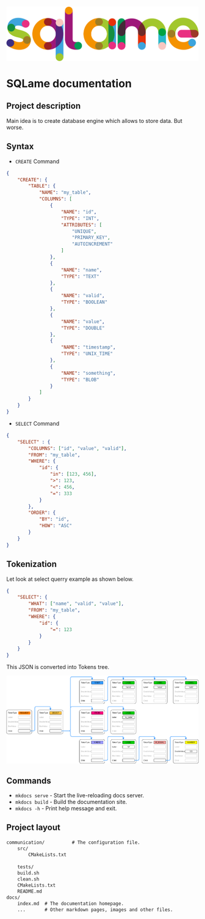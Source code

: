 ![SQLame logo](../../img/logo.png)
# SQLame documentation

## Project description
Main idea is to create database engine which allows to store data. But worse.

## Syntax

* `CREATE` Command
```json
{
    "CREATE": {
        "TABLE": {
            "NAME": "my_table",
            "COLUMNS": [
                {
                    "NAME": "id",
                    "TYPE": "INT",
                    "ATTRIBUTES": [
                        "UNIQUE",
                        "PRIMARY_KEY",
                        "AUTOINCREMENT"
                    ]
                },
                {
                    "NAME": "name",
                    "TYPE": "TEXT"
                },
                {
                    "NAME": "valid",
                    "TYPE": "BOOLEAN"
                },
                {
                    "NAME": "value",
                    "TYPE": "DOUBLE"
                },
                {
                    "NAME": "timestamp",
                    "TYPE": "UNIX_TIME"
                },
                {
                    "NAME": "something",
                    "TYPE": "BLOB"
                }
            ]
        }
    }
}
```

* `SELECT` Command
```json
{
    "SELECT" : {
        "COLUMNS": ["id", "value", "valid"],
        "FROM": "my_table",
        "WHERE": {
            "id": {
                "in": [123, 456],
                ">": 123,
                "<": 456,
                "=": 333
            }
        },
        "ORDER": {
            "BY": "id",
            "HOW": "ASC"
        }
    }
}
```

## Tokenization

Let look at select querry example as shown below.

```json
{
    "SELECT": {
        "WHAT": ["name", "valid", "value"],
        "FROM": "my_table",
        "WHERE": {
            "id": {
                "=": 123
            }
        }
    }
}
```
This JSON is converted into Tokens tree.

![SQLame tokenization](../../img/tokenization.png)


## Commands
* `mkdocs serve` - Start the live-reloading docs server.
* `mkdocs build` - Build the documentation site.
* `mkdocs -h` - Print help message and exit.

## Project layout

    communication/          # The configuration file.
        src/
            CMakeLists.txt
            
        tests/
        build.sh
        clean.sh
        CMakeLists.txt
        README.md
    docs/
        index.md  # The documentation homepage.
        ...       # Other markdown pages, images and other files.
